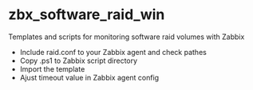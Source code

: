 # zbx_software_raid_win
Templates and scripts for monitoring software raid volumes with Zabbix

- Include raid.conf to your Zabbix agent and check pathes
- Copy .ps1 to Zabbix script directory
- Import the template
- Ajust timeout value in Zabbix agent config